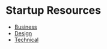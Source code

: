 
# Startup Resources
- [Business](/business.md)
- [Design](/design.md)
- [Technical](/technical.md)

